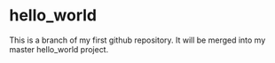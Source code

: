 # hello_world
This is a branch of my first github repository. It will be merged into my master hello_world project.
